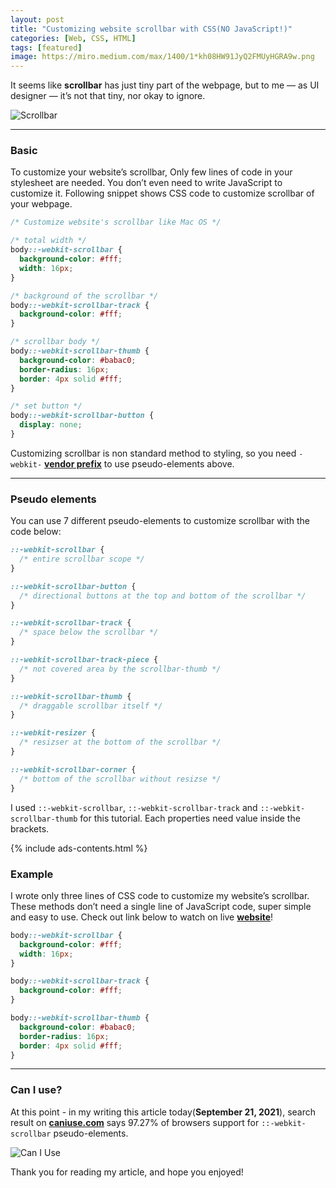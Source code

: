 ```yaml
---
layout: post
title: "Customizing website scrollbar with CSS(NO JavaScript!)"
categories: [Web, CSS, HTML]
tags: [featured]
image: https://miro.medium.com/max/1400/1*kh08HW91JyQ2FMUyHGRA9w.png
---
```


It seems like **scrollbar** has just tiny part of the webpage, but to me — as UI designer — it’s not that tiny, nor okay to ignore.

![Scrollbar](https://miro.medium.com/max/1400/1*kh08HW91JyQ2FMUyHGRA9w.png)

---

### Basic

To customize your website’s scrollbar, Only few lines of code in your stylesheet are needed. You don’t even need to write JavaScript to customize it. Following snippet shows CSS code to customize scrollbar of your webpage.

```css
/* Customize website's scrollbar like Mac OS */

/* total width */
body::-webkit-scrollbar {
  background-color: #fff;
  width: 16px;
}

/* background of the scrollbar */
body::-webkit-scrollbar-track {
  background-color: #fff;
}

/* scrollbar body */
body::-webkit-scrollbar-thumb {
  background-color: #babac0;
  border-radius: 16px;
  border: 4px solid #fff;
}

/* set button */
body::-webkit-scrollbar-button {
  display: none;
}
```

Customizing scrollbar is non standard method to styling, so you need `-webkit-` **[vendor prefix](https://developer.mozilla.org/en-US/docs/Glossary/Vendor_Prefix)** to use pseudo-elements above.

---

### Pseudo elements

You can use 7 different pseudo-elements to customize scrollbar with the code below:

```css
::-webkit-scrollbar {
  /* entire scrollbar scope */
}

::-webkit-scrollbar-button {
  /* directional buttons at the top and bottom of the scrollbar */
}

::-webkit-scrollbar-track {
  /* space below the scrollbar */
}

::-webkit-scrollbar-track-piece {
  /* not covered area by the scrollbar-thumb */
}

::-webkit-scrollbar-thumb {
  /* draggable scrollbar itself */
}

::-webkit-resizer {
  /* resizser at the bottom of the scrollbar */
}

::-webkit-scrollbar-corner {
  /* bottom of the scrollbar without resizse */
}
```

I used `::-webkit-scrollbar`, `::-webkit-scrollbar-track` and `::-webkit-scrollbar-thumb` for this tutorial. Each properties need value inside the brackets.

{% include ads-contents.html %}

### Example

I wrote only three lines of CSS code to customize my website’s scrollbar. These methods don’t need a single line of JavaScript code, super simple and easy to use. Check out link below to watch on live **[website](https://spemer.com)**!

```css
body::-webkit-scrollbar {
  background-color: #fff;
  width: 16px;
}

body::-webkit-scrollbar-track {
  background-color: #fff;
}

body::-webkit-scrollbar-thumb {
  background-color: #babac0;
  border-radius: 16px;
  border: 4px solid #fff;
}
```

---

### Can I use?

At this point - in my writing this article today(**September 21, 2021**), search result on **[caniuse.com](https://caniuse.com/?search=scrollbar)** says 97.27% of browsers support for `::-webkit-scrollbar` pseudo-elements.

![Can I Use](https://img1.daumcdn.net/thumb/R1280x0/?scode=mtistory2&fname=https%3A%2F%2Fblog.kakaocdn.net%2Fdn%2FdhRMju%2Fbtrfw3WGN9W%2Fx1jCBReNUjAZns1Dhkt1x0%2Fimg.jpg)

Thank you for reading my article, and hope you enjoyed!
